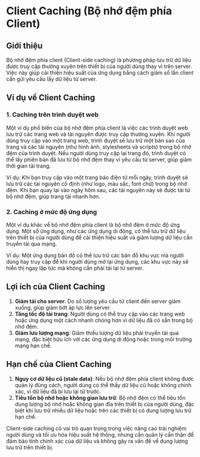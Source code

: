 # Client Caching (Bộ nhớ đệm phía Client)

## Giới thiệu

Bộ nhớ đệm phía client (Client-side caching) là phương pháp lưu trữ dữ liệu được truy cập thường xuyên trên thiết bị của người dùng thay vì trên server. Việc này giúp cải thiện hiệu suất của ứng dụng bằng cách giảm số lần client cần gửi yêu cầu lấy dữ liệu từ server.

## Ví dụ về Client Caching

### 1. Caching trên trình duyệt web

Một ví dụ phổ biến của bộ nhớ đệm phía client là việc các trình duyệt web lưu trữ các trang web và tài nguyên được truy cập thường xuyên. Khi người dùng truy cập vào một trang web, trình duyệt sẽ lưu trữ một bản sao của trang và các tài nguyên (như hình ảnh, stylesheets và scripts) trong bộ nhớ đệm của trình duyệt. Nếu người dùng truy cập lại trang đó, trình duyệt có thể lấy phiên bản đã lưu từ bộ nhớ đệm thay vì yêu cầu từ server, giúp giảm thời gian tải trang.

Ví dụ: Khi bạn truy cập vào một trang báo điện tử mỗi ngày, trình duyệt sẽ lưu trữ các tài nguyên cố định (như logo, màu sắc, font chữ) trong bộ nhớ đệm. Khi bạn quay lại vào ngày hôm sau, các tài nguyên này sẽ được tải từ bộ nhớ đệm, giúp trang tải nhanh hơn.

### 2. Caching ở mức độ ứng dụng

Một ví dụ khác về bộ nhớ đệm phía client là bộ nhớ đệm ở mức độ ứng dụng. Một số ứng dụng, như các ứng dụng di động, có thể lưu trữ dữ liệu trên thiết bị của người dùng để cải thiện hiệu suất và giảm lượng dữ liệu cần truyền tải qua mạng.

Ví dụ: Một ứng dụng bản đồ có thể lưu trữ các bản đồ khu vực mà người dùng hay truy cập để khi người dùng mở lại ứng dụng, các khu vực này sẽ hiển thị ngay lập tức mà không cần phải tải lại từ server.

## Lợi ích của Client Caching

1. **Giảm tải cho server**: Do số lượng yêu cầu từ client đến server giảm xuống, giúp giảm bớt áp lực lên server.
2. **Tăng tốc độ tải trang**: Người dùng có thể truy cập vào các trang web hoặc ứng dụng một cách nhanh chóng hơn vì dữ liệu đã có sẵn trong bộ nhớ đệm.
3. **Giảm lưu lượng mạng**: Giảm thiểu lượng dữ liệu phải truyền tải qua mạng, đặc biệt hữu ích với các ứng dụng di động hoặc trong môi trường mạng hạn chế.

## Hạn chế của Client Caching

1. **Nguy cơ dữ liệu cũ (stale data)**: Nếu bộ nhớ đệm phía client không được quản lý đúng cách, người dùng có thể thấy dữ liệu cũ hoặc không chính xác, vì dữ liệu đã bị lưu lại từ trước.
2. **Tiêu tốn bộ nhớ hoặc không gian lưu trữ**: Bộ nhớ đệm có thể tiêu tốn dung lượng bộ nhớ hoặc không gian đĩa trên thiết bị của người dùng, đặc biệt khi lưu trữ nhiều dữ liệu hoặc trên các thiết bị có dung lượng lưu trữ hạn chế.

Client-side caching có vai trò quan trọng trong việc nâng cao trải nghiệm người dùng và tối ưu hóa hiệu suất hệ thống, nhưng cần quản lý cẩn thận để đảm bảo tính chính xác của dữ liệu và không gây ra vấn đề về dung lượng lưu trữ trên thiết bị.